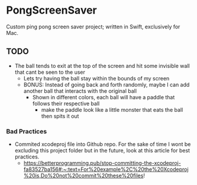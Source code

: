 # PongScreenSaver

Custom ping pong screen saver project; written in Swift, exclusively for Mac.


## TODO

- The ball tends to exit at the top of the screen and hit some invisible wall that cant be seen to the user
  - Lets try having the ball stay within the bounds of my screen
  - BONUS: Instead of going back and forth randomly, maybe I can add another ball that interacts with the original ball
    - Shown in different colors, each ball will have a paddle that follows their respective ball
      - make the paddle look like a little monster that eats the ball then spits it out

### Bad Practices

- Commited xcodeproj file into Github repo. For the sake of time I wont be excluding this project folder but in the future, look at this article for best practices.
  - https://betterprogramming.pub/stop-committing-the-xcodeproj-fa83527ba156#:~:text=For%20example%2C%20the%20Xcodeproj%20is,Do%20not%20commit%20these%20files!

